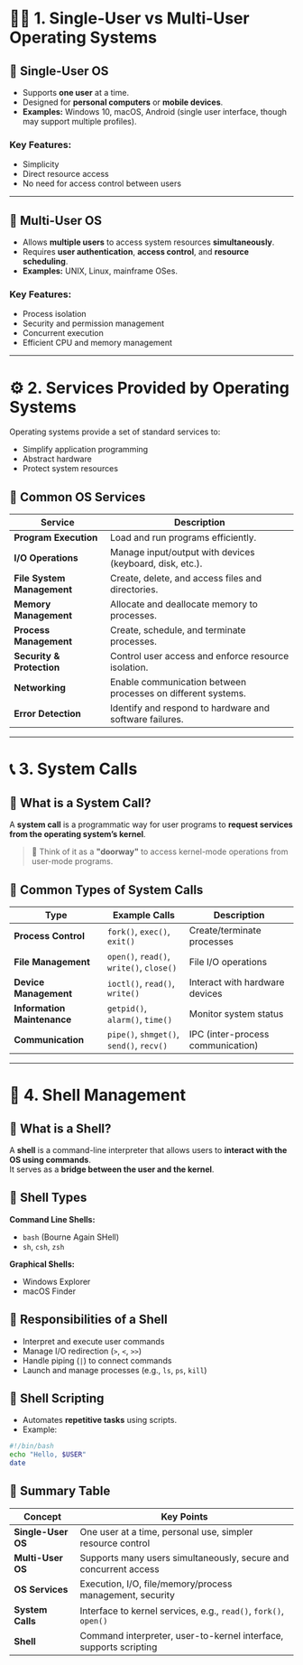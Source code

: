 # 🧑‍💻 1. Single-User vs Multi-User Operating Systems

## 🔹 Single-User OS
- Supports **one user** at a time.
- Designed for **personal computers** or **mobile devices**.
- **Examples:** Windows 10, macOS, Android (single user interface, though may support multiple profiles).

### Key Features:
- Simplicity  
- Direct resource access  
- No need for access control between users  

---

## 🔹 Multi-User OS
- Allows **multiple users** to access system resources **simultaneously**.
- Requires **user authentication**, **access control**, and **resource scheduling**.
- **Examples:** UNIX, Linux, mainframe OSes.

### Key Features:
- Process isolation  
- Security and permission management  
- Concurrent execution  
- Efficient CPU and memory management  

---

# ⚙️ 2. Services Provided by Operating Systems

Operating systems provide a set of standard services to:

- Simplify application programming  
- Abstract hardware  
- Protect system resources  

## 🔧 Common OS Services

| Service               | Description                                      |
|------------------------|--------------------------------------------------|
| **Program Execution**  | Load and run programs efficiently.               |
| **I/O Operations**     | Manage input/output with devices (keyboard, disk, etc.). |
| **File System Management** | Create, delete, and access files and directories. |
| **Memory Management**  | Allocate and deallocate memory to processes.     |
| **Process Management** | Create, schedule, and terminate processes.       |
| **Security & Protection** | Control user access and enforce resource isolation. |
| **Networking**         | Enable communication between processes on different systems. |
| **Error Detection**    | Identify and respond to hardware and software failures. |

---

# 📞 3. System Calls

## 🔹 What is a System Call?
A **system call** is a programmatic way for user programs to **request services from the operating system’s kernel**.

> 🧠 Think of it as a **"doorway"** to access kernel-mode operations from user-mode programs.

## 🔹 Common Types of System Calls

| Type                  | Example Calls                        | Description                         |
|------------------------|--------------------------------------|-------------------------------------|
| **Process Control**    | `fork()`, `exec()`, `exit()`         | Create/terminate processes          |
| **File Management**    | `open()`, `read()`, `write()`, `close()` | File I/O operations              |
| **Device Management**  | `ioctl()`, `read()`, `write()`       | Interact with hardware devices      |
| **Information Maintenance** | `getpid()`, `alarm()`, `time()` | Monitor system status               |
| **Communication**      | `pipe()`, `shmget()`, `send()`, `recv()` | IPC (inter-process communication) |

---

# 🐚 4. Shell Management

## 🔹 What is a Shell?
A **shell** is a command-line interpreter that allows users to **interact with the OS using commands**.  
It serves as a **bridge between the user and the kernel**.

## 🔹 Shell Types

**Command Line Shells:**
- `bash` (Bourne Again SHell)
- `sh`, `csh`, `zsh`

**Graphical Shells:**
- Windows Explorer  
- macOS Finder  

## 🔹 Responsibilities of a Shell
- Interpret and execute user commands  
- Manage I/O redirection (`>`, `<`, `>>`)  
- Handle piping (`|`) to connect commands  
- Launch and manage processes (e.g., `ls`, `ps`, `kill`)  

## 🔹 Shell Scripting
- Automates **repetitive tasks** using scripts.
- Example:
```bash
#!/bin/bash
echo "Hello, $USER"
date
```
## 📝 Summary Table

| Concept         | Key Points                                                                 |
|------------------|---------------------------------------------------------------------------|
| **Single-User OS** | One user at a time, personal use, simpler resource control               |
| **Multi-User OS**  | Supports many users simultaneously, secure and concurrent access         |
| **OS Services**    | Execution, I/O, file/memory/process management, security                 |
| **System Calls**   | Interface to kernel services, e.g., `read()`, `fork()`, `open()`         |
| **Shell**          | Command interpreter, user-to-kernel interface, supports scripting        |
